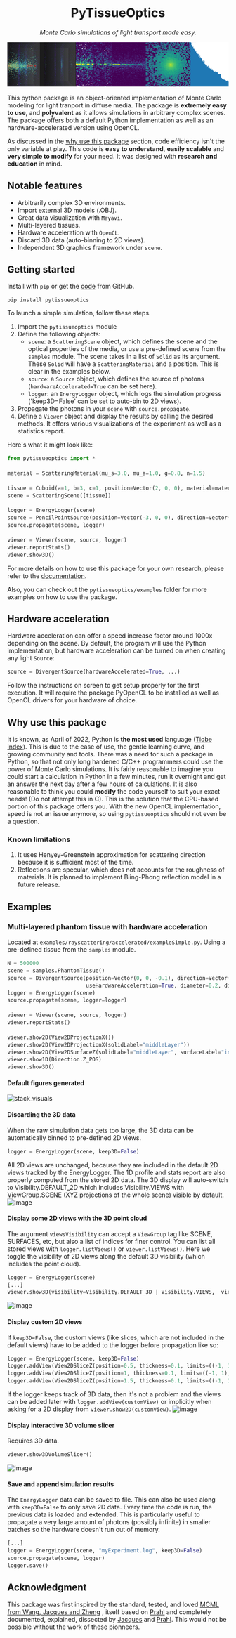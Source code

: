 
<h1 align="center"><b>PyTissueOptics</b></h1>

<p align="center"><i>Monte Carlo simulations of light transport made easy.</i></p>
<p align="center">
<img src="./docs/README.assets/pytissue-demo-banenr.jpg">
</p>

This python package is an object-oriented implementation of Monte Carlo modeling for light tranport in diffuse media. The package is **extremely easy to use**, and **polyvalent** as it allows simulations in arbitrary complex scenes. The package offers both a default Python implementation as well as an hardware-accelerated version using OpenCL. 

As discussed in the [why use this package](#why-use-this-package) section, code efficiency isn't the only variable at play. This code is **easy to understand**, **easily scalable** and **very simple to modify** for your need. It was designed with **research and education** in mind.

## Notable features
- Arbitrarily complex 3D environments.
- Import external 3D models (.OBJ).
- Great data visualization with `Mayavi`.
- Multi-layered tissues.
- Hardware acceleration with `OpenCL`.
- Discard 3D data (auto-binning to 2D views).
- Independent 3D graphics framework under `scene`. 

## Getting started
Install with `pip` or get the [code](https://github.com/DCC-Lab/PyTissueOptics) from GitHub.

```shell
pip install pytissueoptics
```

To launch a simple simulation, follow these steps.
1. Import the `pytissueoptics` module
2. Define the following objects:
    - `scene`: a `ScatteringScene` object, which defines the scene and the optical properties of the media, or use a pre-defined scene from the `samples` module. The scene takes in a list of `Solid` as its argument. These `Solid` will have a `ScatteringMaterial` and a position. This is clear in the examples below.
    - `source`: a `Source` object, which defines the source of photons (`hardwareAccelerated=True` can be set here).
    - `logger`: an `EnergyLogger` object, which logs the simulation progress ('keep3D=False' can be set to auto-bin to 2D views).
3. Propagate the photons in your `scene` with `source.propagate`.
4. Define a `Viewer` object and display the results by calling the desired methods. It offers various visualizations of the experiment as well as a statistics report.

Here's what it might look like:
```python
from pytissueoptics import *

material = ScatteringMaterial(mu_s=3.0, mu_a=1.0, g=0.8, n=1.5)

tissue = Cuboid(a=1, b=3, c=1, position=Vector(2, 0, 0), material=material)
scene = ScatteringScene([tissue])

logger = EnergyLogger(scene)
source = PencilPointSource(position=Vector(-3, 0, 0), direction=Vector(1, 0, 0), N=1000)
source.propagate(scene, logger)

viewer = Viewer(scene, source, logger)
viewer.reportStats()
viewer.show3D()
```

For more details on how to use this package for your own research, please refer to the [documentation](https://pytissueoptics.readthedocs.io/en/latest/).

Also, you can check out the `pytissueoptics/examples` folder for more examples on how to use the package.


## Hardware acceleration
Hardware acceleration can offer a speed increase factor around 1000x depending on the scene. By default, the program will use the Python implementation, but hardware acceleration can be turned on when creating any light `Source`:
```python
source = DivergentSource(hardwareAccelerated=True, ...)
```
Follow the instructions on screen to get setup properly for the first execution. It will require the package PyOpenCL to be installed as well as OpenCL drivers for your hardware of choice. 

## Why use this package
It is known, as April of 2022, Python is **the most used** language ([Tiobe index](https://www.tiobe.com/tiobe-index/)).
This is due to the ease of use, the gentle learning curve, and growing community and tools. There was a need for 
such a package in Python, so that not only long hardened C/C++ programmers could use the power of Monte Carlo simulations.
It is fairly reasonable to imagine you could start a calculation in Python in a few minutes, run it overnight and get
an answer the next day after a few hours of calculations. It is also reasonable to think you could **modify** the code
yourself to suit your exact needs! (Do not attempt this in C). This is the solution that the CPU-based portion of this package 
offers you. With the new OpenCL implementation, speed is not an issue anymore, so using `pytissueoptics` should not even be a question.

### Known limitations
1. It uses Henyey-Greenstein approximation for scattering direction because it is sufficient most of the time.
2. Reflections are specular, which does not accounts for the roughness of materials. It is planned to implement Bling-Phong reflection model in a future release.

## Examples

### Multi-layered phantom tissue with hardware acceleration
Located at `examples/rayscattering/accelerated/exampleSimple.py`.
Using a pre-defined tissue from the `samples` module.

```python
N = 500000
scene = samples.PhantomTissue()
source = DivergentSource(position=Vector(0, 0, -0.1), direction=Vector(0, 0, 1), N=N,
                         useHardwareAcceleration=True, diameter=0.2, divergence=np.pi / 4)
logger = EnergyLogger(scene)
source.propagate(scene, logger=logger)

viewer = Viewer(scene, source, logger)
viewer.reportStats()

viewer.show2D(View2DProjectionX())
viewer.show2D(View2DProjectionX(solidLabel="middleLayer"))
viewer.show2D(View2DSurfaceZ(solidLabel="middleLayer", surfaceLabel="interface0"))
viewer.show1D(Direction.Z_POS)
viewer.show3D()
```

#### Default figures generated
![stack_visuals](https://user-images.githubusercontent.com/29587649/219904076-f52c850f-7e86-45a3-8e32-ac3e1fbed051.png)

#### Discarding the 3D data
When the raw simulation data gets too large, the 3D data can be automatically binned to pre-defined 2D views. 
```python
logger = EnergyLogger(scene, keep3D=False)
```
All 2D views are unchanged, because they are included in the default 2D views tracked by the EnergyLogger. 
The 1D profile and stats report are also properly computed from the stored 2D data.
The 3D display will auto-switch to Visibility.DEFAULT_2D which includes Visibility.VIEWS with ViewGroup.SCENE (XYZ projections of the whole scene) visible by default. 
![image](https://user-images.githubusercontent.com/29587649/212522583-be81fd59-3479-4350-9bd6-2dce2ed43330.png)

#### Display some 2D views with the 3D point cloud
The argument `viewsVisibility` can accept a `ViewGroup` tag like SCENE, SURFACES, etc, but also a list of indices for finer control. You can list all stored views with `logger.listViews()` or `viewer.listViews()`. 
Here we toggle the visibility of 2D views along the default 3D visibility (which includes the point cloud). 
```python
logger = EnergyLogger(scene)
[...]
viewer.show3D(visibility=Visibility.DEFAULT_3D | Visibility.VIEWS,  viewsVisibility=[0, 1])
```
![image](https://user-images.githubusercontent.com/29587649/212522847-ffcf6905-7d79-4ce8-abc2-a474facc4745.png)

#### Display custom 2D views
If `keep3D=False`, the custom views (like slices, which are not included in the default views) have to be added to the logger before propagation like so:
```python
logger = EnergyLogger(scene, keep3D=False)
logger.addView(View2DSliceZ(position=0.5, thickness=0.1, limits=((-1, 1), (-1, 1))))
logger.addView(View2DSliceZ(position=1, thickness=0.1, limits=((-1, 1), (-1, 1))))
logger.addView(View2DSliceZ(position=1.5, thickness=0.1, limits=((-1, 1), (-1, 1))))
```
If the logger keeps track of 3D data, then it's not a problem and the views can be added later with `logger.addView(customView)` or implicitly when asking for a 2D display from `viewer.show2D(customView)`.
![image](https://user-images.githubusercontent.com/29587649/212523201-2be697cc-76ea-4059-bdc4-63f5d3e24ed7.png)

#### Display interactive 3D volume slicer
Requires 3D data.
```python
viewer.show3DVolumeSlicer()
```
![image](https://user-images.githubusercontent.com/29587649/212523428-75ec7bf9-b9c7-463f-874e-01e1973d7d2c.png)

#### Save and append simulation results
The `EnergyLogger` data can be saved to file. This can also be used along with `keep3D=False` to only save 2D data. Every time the code is run, the previous data is loaded and extended. This is particularly useful to propagate a very large amount of photons (possibly infinite) in smaller batches so the hardware doesn't run out of memory.
```python
[...]
logger = EnergyLogger(scene, "myExperiment.log", keep3D=False)
source.propagate(scene, logger)
logger.save()
```

## Acknowledgment
This package was first inspired by the standard, tested, and loved [MCML from Wang, Jacques and Zheng](https://omlc.org/software/mc/mcpubs/1995LWCMPBMcml.pdf) , itself based on [Prahl](https://omlc.org/~prahl/pubs/abs/prahl89.html) and completely documented, explained, dissected by [Jacques](https://omlc.org/software/mc/) and [Prahl](https://omlc.org/~prahl/pubs/abs/prahl89.html). This would not be possible without the work of these pionneers.
